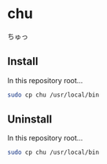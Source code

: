 # chu

ちゅっ

## Install
In this repository root...
```sh
sudo cp chu /usr/local/bin
```

## Uninstall
In this repository root...
```sh
sudo cp chu /usr/local/bin
```
